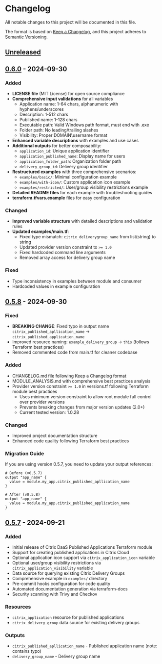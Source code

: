 # Changelog

All notable changes to this project will be documented in this file.

The format is based on [Keep a Changelog](https://keepachangelog.com/en/1.0.0/),
and this project adheres to [Semantic Versioning](https://semver.org/spec/v2.0.0.html).

## [Unreleased]

## [0.6.0] - 2024-09-30

### Added
- **LICENSE file** (MIT License) for open source compliance
- **Comprehensive input validations** for all variables
  - Application name: 1-64 chars, alphanumeric with hyphens/underscores
  - Description: 1-512 chars
  - Published name: 1-128 chars
  - Executable path: Valid Windows path format, must end with .exe
  - Folder path: No leading/trailing slashes
  - Visibility: Proper DOMAIN\\username format
- **Enhanced variable descriptions** with examples and use cases
- **Additional outputs** for better composability:
  - `application_id`: Unique application identifier
  - `application_published_name`: Display name for users
  - `application_folder_path`: Organization folder path
  - `delivery_group_id`: Delivery group identifier
- **Restructured examples** with three comprehensive scenarios:
  - `examples/basic/`: Minimal configuration example
  - `examples/with-icon/`: Custom application icon example
  - `examples/restricted/`: User/group visibility restrictions example
- **Detailed README files** for each example with troubleshooting guides
- **terraform.tfvars.example** files for easy configuration

### Changed
- **Improved variable structure** with detailed descriptions and validation rules
- **Updated examples/main.tf**:
  - Fixed type mismatch: `citrix_deliverygroup_name` from list(string) to string
  - Updated provider version constraint to `>= 1.0`
  - Fixed hardcoded command line arguments
  - Removed array access for delivery group name

### Fixed
- Type inconsistency in examples between module and consumer
- Hardcoded values in example configuration

## [0.5.8] - 2024-09-30

### Fixed
- **BREAKING CHANGE**: Fixed typo in output name `citrix_published_apllication_name` → `citrix_published_application_name`
- Improved resource naming: `example_delivery_group` → `this` (follows Terraform best practices)
- Removed commented code from main.tf for cleaner codebase

### Added
- CHANGELOG.md file following Keep a Changelog format
- MODULE_ANALYSIS.md with comprehensive best practices analysis
- Provider version constraint `>= 1.0` in versions.tf following Terraform module best practices
  - Uses minimum version constraint to allow root module full control over provider versions
  - Prevents breaking changes from major version updates (2.0+)
  - Current tested version: 1.0.28

### Changed
- Improved project documentation structure
- Enhanced code quality following Terraform best practices

### Migration Guide
If you are using version 0.5.7, you need to update your output references:
```hcl
# Before (v0.5.7)
output "app_name" {
  value = module.my_app.citrix_published_apllication_name
}

# After (v0.5.8)
output "app_name" {
  value = module.my_app.citrix_published_application_name
}
```

## [0.5.7] - 2024-09-21

### Added
- Initial release of Citrix DaaS Published Applications Terraform module
- Support for creating published applications in Citrix Cloud
- Optional application icon support via `citrix_application_icon` variable
- Optional user/group visibility restrictions via `citrix_application_visibility` variable
- Data source for querying existing Citrix Delivery Groups
- Comprehensive example in `examples/` directory
- Pre-commit hooks configuration for code quality
- Automated documentation generation via terraform-docs
- Security scanning with Trivy and Checkov

### Resources
- `citrix_application` resource for published applications
- `citrix_delivery_group` data source for existing delivery groups

### Outputs
- `citrix_published_apllication_name` - Published application name (note: contains typo)
- `delivery_group_name` - Delivery group name

[Unreleased]: https://github.com/abraxas-labs/terraform-citrixdaas-citrix-daas-published-applications/compare/0.6.0...HEAD
[0.6.0]: https://github.com/abraxas-labs/terraform-citrixdaas-citrix-daas-published-applications/compare/0.5.8...0.6.0
[0.5.8]: https://github.com/abraxas-labs/terraform-citrixdaas-citrix-daas-published-applications/compare/0.5.7...0.5.8
[0.5.7]: https://github.com/abraxas-labs/terraform-citrixdaas-citrix-daas-published-applications/releases/tag/0.5.7
